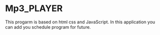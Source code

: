 # Mp3_PLAYER
This progarm is based on html  css and JavaScript. In this application you can add you schedule program for future.
